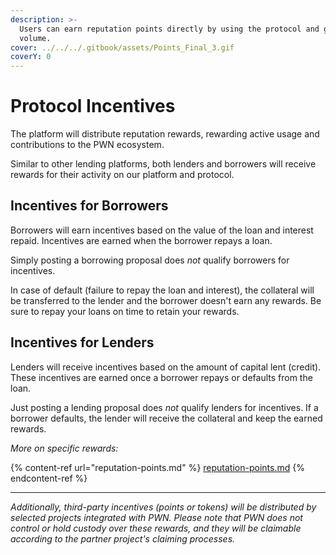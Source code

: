 ```yaml
---
description: >-
  Users can earn reputation points directly by using the protocol and generating
  volume.
cover: ../../../.gitbook/assets/Points_Final_3.gif
coverY: 0
---
```


# Protocol Incentives

The platform will distribute reputation rewards, rewarding active usage and contributions to the PWN ecosystem.

Similar to other lending platforms, both lenders and borrowers will receive rewards for their activity on our platform and protocol.

## Incentives for Borrowers

Borrowers will earn incentives based on the value of the loan and interest repaid. Incentives are earned when the borrower repays a loan.

Simply posting a borrowing proposal does _not_ qualify borrowers for incentives.

In case of default (failure to repay the loan and interest), the collateral will be transferred to the lender and the borrower doesn't earn any rewards. Be sure to repay your loans on time to retain your rewards.

## Incentives for Lenders

Lenders will receive incentives based on the amount of capital lent (credit). These incentives are earned once a borrower repays or defaults from the loan.

Just posting a lending proposal does _not_ qualify lenders for incentives. If a borrower defaults, the lender will receive the collateral and keep the earned rewards.

_More on specific rewards:_

{% content-ref url="reputation-points.md" %}
[reputation-points.md](reputation-points.md)
{% endcontent-ref %}

***

_Additionally, third-party incentives (points or tokens) will be distributed by selected projects integrated with PWN. Please note that PWN does not control or hold custody over these rewards, and they will be claimable according to the partner project's claiming processes._
